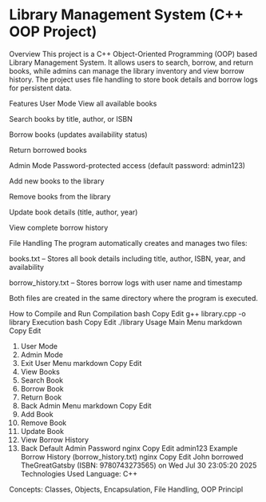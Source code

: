 # Library Management System (C++ OOP Project)

Overview
This project is a C++ Object-Oriented Programming (OOP) based Library Management System.
It allows users to search, borrow, and return books, while admins can manage the library inventory and view borrow history.
The project uses file handling to store book details and borrow logs for persistent data.

Features
User Mode
View all available books

Search books by title, author, or ISBN

Borrow books (updates availability status)

Return borrowed books

Admin Mode
Password-protected access (default password: admin123)

Add new books to the library

Remove books from the library

Update book details (title, author, year)

View complete borrow history

File Handling
The program automatically creates and manages two files:

books.txt – Stores all book details including title, author, ISBN, year, and availability

borrow_history.txt – Stores borrow logs with user name and timestamp

Both files are created in the same directory where the program is executed.

How to Compile and Run
Compilation
bash
Copy
Edit
g++ library.cpp -o library
Execution
bash
Copy
Edit
./library
Usage
Main Menu
markdown
Copy
Edit
1. User Mode
2. Admin Mode
3. Exit
User Menu
markdown
Copy
Edit
1. View Books
2. Search Book
3. Borrow Book
4. Return Book
5. Back
Admin Menu
markdown
Copy
Edit
1. Add Book
2. Remove Book
3. Update Book
4. View Borrow History
5. Back
Default Admin Password
nginx
Copy
Edit
admin123
Example Borrow History (borrow_history.txt)
nginx
Copy
Edit
John borrowed TheGreatGatsby (ISBN: 9780743273565) on Wed Jul 30 23:05:20 2025
Technologies Used
Language: C++

Concepts: Classes, Objects, Encapsulation, File Handling, OOP Principl
